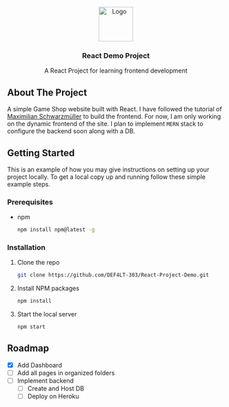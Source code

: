 <!-- PROJECT SHIELDS -->




<!-- PROJECT LOGO -->
<br />
<div align="center">
    <a>
    <img src="https://cdn4.iconfinder.com/data/icons/logos-3/600/React.js_logo-512.png" alt="Logo" width="80" height="80">
    </a>

  <h3 align="center">React Demo Project</h3>

  <p align="center">
    A React Project for learning frontend development
  </p>
</div>


<!-- ABOUT THE PROJECT -->
## About The Project

A simple Game Shop website built with React. I have followed the tutorial of <a href= 'https://www.udemy.com/course/react-the-complete-guide-incl-redux/'> Maximilian Schwarzmüller</a> to build the frontend. For now, I am only working on the dynamic frontend of the site. I plan to implement `MERN` stack to configure the backend soon along with a DB.



<!-- GETTING STARTED -->
## Getting Started

This is an example of how you may give instructions on setting up your project locally.
To get a local copy up and running follow these simple example steps.

### Prerequisites


* npm
  ```sh
  npm install npm@latest -g
  ```

### Installation

1. Clone the repo
   ```sh
   git clone https://github.com/DEF4LT-303/React-Project-Demo.git
   ```
2. Install NPM packages
   ```sh
   npm install
   ```
3. Start the local server
   ```sh
   npm start
   ```




<!-- ROADMAP -->
## Roadmap

- [x] Add Dashboard
- [ ] Add all pages in organized folders
- [ ] Implement backend
    - [ ] Create and Host DB
    - [ ] Deploy on Heroku

<br>
